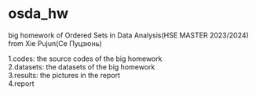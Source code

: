 # osda_hw
big homework of Ordered Sets in Data Analysis(HSE MASTER 2023/2024)    
from Xie Pujun(Се Пуцзюнь)  

1.codes: the source codes of the big homework  
2.datasets: the datasets of the big homework  
3.results: the pictures in the report  
4.report  
